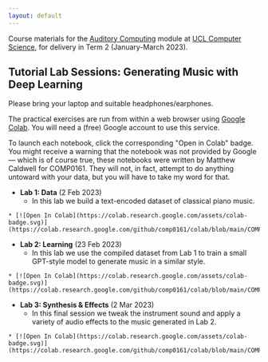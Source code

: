 ```yaml
---
layout: default
---
```

Course materials for the
[Auditory Computing](https://www.ucl.ac.uk/module-catalogue/modules/auditory-computing-COMP0161)
module at [UCL Computer Science](https://www.ucl.ac.uk/computer-science/), for delivery in
Term 2 (January-March 2023).

## Tutorial Lab Sessions: Generating Music with Deep Learning

Please bring your laptop and suitable headphones/earphones.

The practical exercises are run from within a web browser using
[Google Colab](https://colab.research.google.com/). You will need
a (free) Google account to use this service.

To launch each notebook, click the corresponding "Open in Colab" badge.
You might receive a warning that the notebook was not provided by
Google — which is of course true, these notebooks were written by
Matthew Caldwell for COMP0161. They will not, in fact, attempt to do
anything untoward with your data, but you will have to take my word for
that.


* **Lab 1: Data** (2 Feb 2023)
    * In this lab we build a text-encoded dataset of classical piano music.
<!--    * [dev notebook](https://colab.research.google.com/drive/1vkN__9VWqz4SaEgQDDvWEWqKANHk9wnl) (temporary) -->
    * [![Open In Colab](https://colab.research.google.com/assets/colab-badge.svg)](https://colab.research.google.com/github/comp0161/colab/blob/main/COMP0161_lab1.ipynb)
* **Lab 2: Learning** (23 Feb 2023)
    * In this lab we use the compiled dataset from Lab 1 to train a small GPT-style model
      to generate music in a similar style.
<!--    * [dev notebook](https://colab.research.google.com/drive/1tfWhkgOYNF-KGZZu4Fc-nrBs1NEgC1m7) (temporary) -->
    * [![Open In Colab](https://colab.research.google.com/assets/colab-badge.svg)](https://colab.research.google.com/github/comp0161/colab/blob/main/COMP0161_lab2.ipynb)
* **Lab 3: Synthesis & Effects** (2 Mar 2023)
    * In this final session we tweak the instrument sound and apply
      a variety of audio effects to the music generated in Lab 2.
<!--    * [dev notebook](https://colab.research.google.com/drive/1x23bALrzIQeRxzAyyfcz44b3vdyLlK9b) (temporary) -->
    * [![Open In Colab](https://colab.research.google.com/assets/colab-badge.svg)](https://colab.research.google.com/github/comp0161/colab/blob/main/COMP0161_lab3.ipynb)
